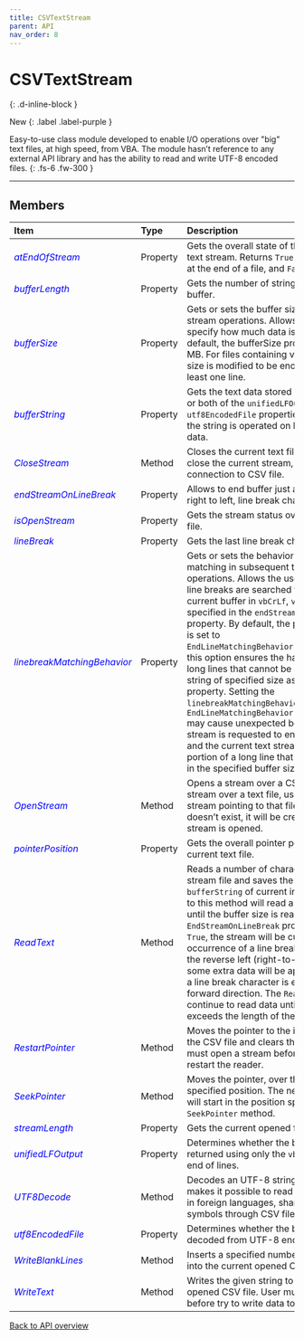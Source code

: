 ```yaml
---
title: CSVTextStream
parent: API
nav_order: 8
---
```


# CSVTextStream
{: .d-inline-block }

New
{: .label .label-purple }

Easy-to-use class module developed to enable I/O operations over "big" text files, at high speed, from VBA. The module hasn’t reference to any external API library and has the ability to read and write UTF-8 encoded files.
{: .fs-6 .fw-300 }

---

## Members

<table>
<thead>
<tr>
<th style="text-align: left;">Item</th>
<th style="text-align: left;">Type</th>
<th style="text-align: left;">Description</th>
</tr>
</thead>
<tbody>
<tr>
<td style="text-align: left; color:blue;"><em>atEndOfStream</em></td>
<td style="text-align: left;">Property</td>
<td style="text-align: left;">Gets the overall state of the pointer on the text stream. Returns <code>True</code> if the file pointer is at the end of a file, and <code>False</code> otherwise.</td>
</tr>
<tr>
<td style="text-align: left; color:blue;"><em>bufferLength</em></td>
<td style="text-align: left;">Property</td>
<td style="text-align: left;">Gets the number of string characters in the buffer.</td>
</tr>
<tr>
<td style="text-align: left; color:blue;"><em>bufferSize</em></td>
<td style="text-align: left;">Property</td>
<td style="text-align: left;">Gets or sets the buffer size, in MB, for text stream operations. Allows the user to specify how much data is read at a time. By default, the bufferSize property is set to 0.5 MB. For files containing very long lines, the size is modified to be enough to contain at least one line.</td>
</tr>
<tr>
<td style="text-align: left; color:blue;"><em>bufferString</em></td>
<td style="text-align: left;">Property</td>
<td style="text-align: left;">Gets the text data stored in the buffer. If one or both of the <code>unifiedLFOutput</code> and <code>utf8EncodedFile</code> properties are set to <code>True</code>, the string is operated on before returning data.</td>
</tr>
<tr>
<td style="text-align: left; color:blue;"><em>CloseStream</em></td>
<td style="text-align: left;">Method</td>
<td style="text-align: left;">Closes the current text file stream. After close the current stream, user will lose the connection to CSV file.</td>
</tr>
<tr>
<td style="text-align: left; color:blue;"><em>endStreamOnLineBreak</em></td>
<td style="text-align: left;">Property</td>
<td style="text-align: left;">Allows to end buffer just after the first, from right to left, line break character.</td>
</tr>
<tr>
<td style="text-align: left; color:blue;"><em>isOpenStream</em></td>
<td style="text-align: left;">Property</td>
<td style="text-align: left;">Gets the stream status over the current CSV file.</td>
</tr>
<tr>
<td style="text-align: left; color:blue;"><em>lineBreak</em></td>
<td style="text-align: left;">Property</td>
<td style="text-align: left;">Gets the last line break character read.</td>
</tr>
<tr>
<td style="text-align: left; color:blue;"><em>linebreakMatchingBehavior</em></td>
<td style="text-align: left;">Property</td>
<td style="text-align: left;">Gets or sets the behavior of line break matching in subsequent text stream operations. Allows the user to specify how line breaks are searched for to end the current buffer in <code>vbCrLf</code>, <code>vbCr</code> or <code>vbLf</code> as specified in the <code>endStreamOnLineBreak</code> property. By default, the property property is set to <code>EndLineMatchingBehavior.Bidirectional</code>, this option ensures the handling of files with long lines that cannot be contained in a string of specified size as in the <code>bufferSize</code> property. Setting the <code>linebreakMatchingBehavior</code> property to <code>EndLineMatchingBehavior.OnlyBackwardSense</code> may cause unexpected behavior when the stream is requested to end at a line break and the current text stream contains a portion of a long line that cannot be stored in the specified buffer size.</td>
</tr>
<tr>
<td style="text-align: left; color:blue;"><em>OpenStream</em></td>
<td style="text-align: left;">Method</td>
<td style="text-align: left;">Opens a stream over a CSV file. Before stream over a text file, user must open a stream pointing to that file. If the text file doesn’t exist, it will be created and then a stream is opened.</td>
</tr>
<tr>
<td style="text-align: left; color:blue;"><em>pointerPosition</em></td>
<td style="text-align: left;">Property</td>
<td style="text-align: left;">Gets the overall pointer position over the current text file.</td>
</tr>
<tr>
<td style="text-align: left; color:blue;"><em>ReadText</em></td>
<td style="text-align: left;">Method</td>
<td style="text-align: left;">Reads a number of characters from the stream file and saves the result to the <code>bufferString</code> of current instance. Each call to this method will read a set of characters until the buffer size is reached. If the <code>EndStreamOnLineBreak</code> property is set to <code>True</code>, the stream will be cut off at the first occurrence of a line break (<code>CRLF</code>, <code>CR</code> or <code>LF</code>) in the reverse left (right-to-left) direction or some extra data will be appended to it until a line break character is encountered in the forward direction. The <code>ReadText</code> method will continue to read data until the pointer exceeds the length of the current text file.</td>
</tr>
<tr>
<td style="text-align: left; color:blue;"><em>RestartPointer</em></td>
<td style="text-align: left;">Method</td>
<td style="text-align: left;">Moves the pointer to the initial position of the CSV file and clears the buffer. The user must open a stream before attempting to restart the reader.</td>
</tr>
<tr>
<td style="text-align: left; color:blue;"><em>SeekPointer</em></td>
<td style="text-align: left;">Method</td>
<td style="text-align: left;">Moves the pointer, over the target file, to the specified position. The next I/O operation will start in the position specified with the <code>SeekPointer</code> method.</td>
</tr>
<tr>
<td style="text-align: left; color:blue;"><em>streamLength</em></td>
<td style="text-align: left;">Property</td>
<td style="text-align: left;">Gets the current opened file’s size, in Bytes.</td>
</tr>
<tr>
<td style="text-align: left; color:blue;"><em>unifiedLFOutput</em></td>
<td style="text-align: left;">Property</td>
<td style="text-align: left;">Determines whether the buffer string is returned using only the <code>vbLf</code> character as end of lines.</td>
</tr>
<tr>
<td style="text-align: left; color:blue;"><em>UTF8Decode</em></td>
<td style="text-align: left;">Method</td>
<td style="text-align: left;">Decodes an UTF-8 string. This method makes it possible to read and write CSV files in foreign languages, share mathematical symbols through CSV files and much more.</td>
</tr>
<tr>
<td style="text-align: left; color:blue;"><em>utf8EncodedFile</em></td>
<td style="text-align: left;">Property</td>
<td style="text-align: left;">Determines whether the buffer string is decoded from UTF-8 encoding.</td>
</tr>
<tr>
<td style="text-align: left; color:blue;"><em>WriteBlankLines</em></td>
<td style="text-align: left;">Method</td>
<td style="text-align: left;">Inserts a specified number of blank lines into the current opened CSV file.</td>
</tr>
<tr>
<td style="text-align: left; color:blue;"><em>WriteText</em></td>
<td style="text-align: left;">Method</td>
<td style="text-align: left;">Writes the given string to the current opened CSV file. User must open a stream before try to write data to file.</td>
</tr>
</tbody>
</table>

[Back to API overview](https://ws-garcia.github.io/VBA-CSV-interface/api/)